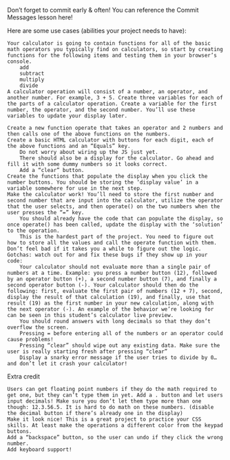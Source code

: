 Don’t forget to commit early & often! You can reference the Commit Messages
lesson here!

Here are some use cases (abilities your project needs to have):

    Your calculator is going to contain functions for all of the basic math operators you typically find on calculators, so start by creating functions for the following items and testing them in your browser’s console.
        add
        subtract
        multiply
        divide
    A calculator operation will consist of a number, an operator, and another number. For example, 3 + 5. Create three variables for each of the parts of a calculator operation. Create a variable for the first number, the operator, and the second number. You’ll use these variables to update your display later.

    Create a new function operate that takes an operator and 2 numbers and then calls one of the above functions on the numbers.
    Create a basic HTML calculator with buttons for each digit, each of the above functions and an “Equals” key.
        Do not worry about wiring up the JS just yet.
        There should also be a display for the calculator. Go ahead and fill it with some dummy numbers so it looks correct.
        Add a “clear” button.
    Create the functions that populate the display when you click the number buttons. You should be storing the ‘display value’ in a variable somewhere for use in the next step.
    Make the calculator work! You’ll need to store the first number and second number that are input into the calculator, utilize the operator that the user selects, and then operate() on the two numbers when the user presses the “=” key.
        You should already have the code that can populate the display, so once operate() has been called, update the display with the ‘solution’ to the operation.
        This is the hardest part of the project. You need to figure out how to store all the values and call the operate function with them. Don’t feel bad if it takes you a while to figure out the logic.
    Gotchas: watch out for and fix these bugs if they show up in your code:
        Your calculator should not evaluate more than a single pair of numbers at a time. Example: you press a number button (12), followed by an operator button (+), a second number button (7), and finally a second operator button (-). Your calculator should then do the following: first, evaluate the first pair of numbers (12 + 7), second, display the result of that calculation (19), and finally, use that result (19) as the first number in your new calculation, along with the next operator (-). An example of the behavior we’re looking for can be seen in this student’s calculator live preview.
        You should round answers with long decimals so that they don’t overflow the screen.
        Pressing = before entering all of the numbers or an operator could cause problems!
        Pressing “clear” should wipe out any existing data. Make sure the user is really starting fresh after pressing “clear”
        Display a snarky error message if the user tries to divide by 0… and don’t let it crash your calculator!

Extra credit

    Users can get floating point numbers if they do the math required to get one, but they can’t type them in yet. Add a . button and let users input decimals! Make sure you don’t let them type more than one though: 12.3.56.5. It is hard to do math on these numbers. (disable the decimal button if there’s already one in the display)
    Make it look nice! This is a great project to practice your CSS skills. At least make the operations a different color from the keypad buttons.
    Add a “backspace” button, so the user can undo if they click the wrong number.
    Add keyboard support!
